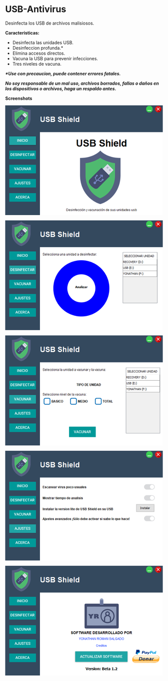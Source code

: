 # USB-Antivirus
Desinfecta los USB de archivos malisiosos.

**Caracteristicas:**
 - Desinfecta las unidades USB.
 - Desinfeccion profunda.*
 - Elimina accesos directos.
 - Vacuna la USB para prevenir infecciones.
 - Tres niveles de vacuna.
 
 **_*Use con precaucion, puede contener errores fatales._**
 
 **_No soy responsable de un mal uso, archivos borrados, fallas o daños en los dispositivos o archivos, haga un respaldo antes._**
 
 **Screenshots**
 
 ![alt text](https://github.com/YonathanR11/USB-Antivirus/blob/master/Screenshots/1.PNG)
  
 ![alt text](https://github.com/YonathanR11/USB-Antivirus/blob/master/Screenshots/2.PNG)
  
 ![alt text](https://github.com/YonathanR11/USB-Antivirus/blob/master/Screenshots/3.PNG)
  
 ![alt text](https://github.com/YonathanR11/USB-Antivirus/blob/master/Screenshots/4.PNG)
  
 ![alt text](https://github.com/YonathanR11/USB-Antivirus/blob/master/Screenshots/5.PNG)
